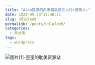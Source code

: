 ```yaml
---
title: "Alan性感的白发猫男孩三人行+透明人~"
date: 2025-05-23T17:48:21
slug: dd1a7ee9
permalink: /posts/dd1a7ee9/
categories:
  - 未分类
tags:
  - wordpress
---
```


![图片[1]-歪歪的耽美资源站](/images/wp/dd1a7ee9-b2382cfb.jpg)
